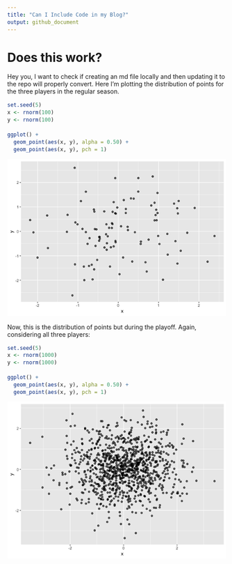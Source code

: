```yaml
---
title: "Can I Include Code in my Blog?"
output: github_document
---
```


# Does this work?

Hey you, I want to check if creating an md file locally and then
updating it to the repo will properly convert. Here I’m plotting the
distribution of points for the three players in the regular season.

``` r
set.seed(5)
x <- rnorm(100)
y <- rnorm(100)

ggplot() +
  geom_point(aes(x, y), alpha = 0.50) +
  geom_point(aes(x, y), pch = 1)
```

![](2019-03-31-NBA_files/figure-gfm/cars-1.png)<!-- -->

Now, this is the distribution of points but during the playoff. Again,
considering all three players:

``` r
set.seed(5)
x <- rnorm(1000)
y <- rnorm(1000)

ggplot() +
  geom_point(aes(x, y), alpha = 0.50) +
  geom_point(aes(x, y), pch = 1)
```

![](2019-03-31-NBA_files/figure-gfm/unnamed-chunk-1-1.png)<!-- -->

